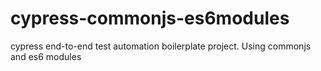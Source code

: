 # cypress-commonjs-es6modules
cypress end-to-end test automation boilerplate project. Using commonjs and es6 modules

